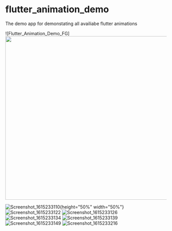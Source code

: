 # flutter_animation_demo
The demo app for demonstating all availiabe flutter animations

![Flutter_Animation_Demo_FG]<img src ="https://user-images.githubusercontent.com/22083254/110382237-9a421000-8028-11eb-9fd9-f67138063bd1.png" width="1024" height="512">

![Screenshot_1615233110](https://user-images.githubusercontent.com/22083254/110382214-93b39880-8028-11eb-8a5a-5ecf7efd0b4f.png){height="50%" width="50%"}
![Screenshot_1615233122](https://user-images.githubusercontent.com/22083254/110382217-93b39880-8028-11eb-8ee1-af946a322653.png)
![Screenshot_1615233126](https://user-images.githubusercontent.com/22083254/110382218-944c2f00-8028-11eb-8058-cebd89d8754e.png)
![Screenshot_1615233134](https://user-images.githubusercontent.com/22083254/110382219-944c2f00-8028-11eb-8dd4-d6b1d33a38bd.png)
![Screenshot_1615233139](https://user-images.githubusercontent.com/22083254/110382220-944c2f00-8028-11eb-842b-aac8e9c8258e.png)
![Screenshot_1615233149](https://user-images.githubusercontent.com/22083254/110382222-944c2f00-8028-11eb-8159-55a493236992.png)
![Screenshot_1615233216](https://user-images.githubusercontent.com/22083254/110382225-94e4c580-8028-11eb-9f31-e8df38bebbb4.png)
